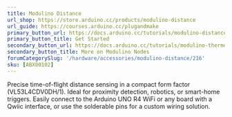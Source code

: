 ```yaml
---
title: Modulino Distance
url_shop: https://store.arduino.cc/products/modulino-distance
url_guide: https://courses.arduino.cc/plugandmake
primary_button_url: https://docs.arduino.cc/tutorials/modulino-distance/how-distance/
primary_button_title: Get Started
secondary_button_url: https://docs.arduino.cc/tutorials/modulino-thermo/how-general/
secondary_button_title: More on Modulino Nodes
forumCategorySlug: '/hardware/accessories/modulino-distance/216'
sku: [ABX00102]
---
```


Precise time-of-flight distance sensing in a compact form factor (VL53L4CDV0DH/1). Ideal for proximity detection, robotics, or smart-home triggers. Easily connect to the Arduino UNO R4 WiFi or any board with a Qwiic interface, or use the solderable pins for a custom wiring solution.
